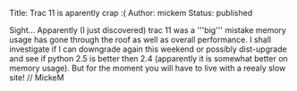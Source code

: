 Title: Trac 11 is aparently crap :(
Author: mickem
Status: published

Sight... Apparently (I just discovered) trac 11 was a '''big''' mistake
memory usage has gone through the roof as well as overall performance. I
shall investigate if I can downgrade again this weekend or possibly
dist-upgrade and see if python 2.5 is better then 2.4 (apparently it is
somewhat better on memory usage). But for the moment you will have to
live with a reealy slow site! // MickeM
